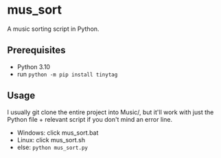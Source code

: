 # mus_sort

A music sorting script in Python.

## Prerequisites

- Python 3.10
- run `python -m pip install tinytag`

## Usage

I usually git clone the entire project into Music/, but it'll work with just the Python file + relevant script if you don't mind an error line.

- Windows: click mus_sort.bat
- Linux: click mus_sort.sh
- else: `python mus_sort.py`
